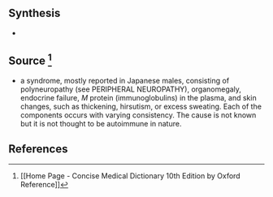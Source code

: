 ## Synthesis
- 
## Source [^1]
- a syndrome, mostly reported in Japanese males, consisting of polyneuropathy (see PERIPHERAL NEUROPATHY), organomegaly, endocrine failure, $M$ protein (immunoglobulins) in the plasma, and skin changes, such as thickening, hirsutism, or excess sweating. Each of the components occurs with varying consistency. The cause is not known but it is not thought to be autoimmune in nature.
## References

[^1]: [[Home Page - Concise Medical Dictionary 10th Edition by Oxford Reference]]